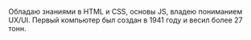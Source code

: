 Обладаю знаниями в HTML и CSS, основы JS, владею пониманием UX/UI.
Первый компьютер был создан в 1941 году и весил более 27 тонн.
